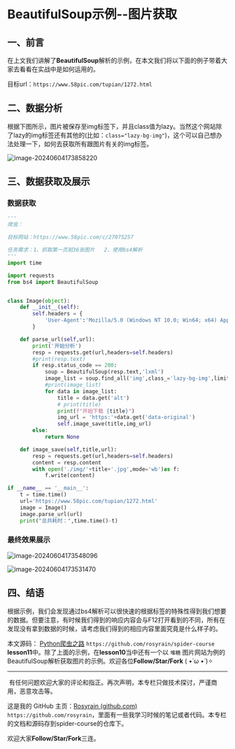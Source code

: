 # BeautifulSoup示例--图片获取

## 一、前言

在上文我们讲解了**BeautifulSoup**解析的示例，在本文我们将以下面的例子带着大家去看看在实战中是如何运用的。



目标url：`https://www.58pic.com/tupian/1272.html`



## 二、数据分析

根据下图所示，图片被保存至img标签下，并且class值为lazy。当然这个网站除了lazy的img标签还有其他的(比如：`class="lazy-bg-img"`)，这个可以自己想办法处理一下，如何去获取所有跟图片有关的img标签。

![image-20240604173858220](https://rosyrain.oss-cn-hangzhou.aliyuncs.com/img2/202406041738295.png)



## 三、数据获取及展示

### 数据获取

```python
'''
爬虫：

目标网站：https://www.58pic.com/c/27075257

任务需求：1、抓取第一页前36张图片   2、使用bs4解析
'''
import time

import requests
from bs4 import BeautifulSoup


class Image(object):
    def __init__(self):
        self.headers = {
            'User-Agent':'Mozilla/5.0 (Windows NT 10.0; Win64; x64) AppleWebKit/537.36 (KHTML, like Gecko) Chrome/116.0.0.0 Safari/537.36 Edg/116.0.1938.62'
        }

    def parse_url(self,url):
        print('开始分析')
        resp = requests.get(url,headers=self.headers)
        #print(resp.text)
        if resp.status_code == 200:
            soup = BeautifulSoup(resp.text,'lxml')
            image_list = soup.find_all('img',class_='lazy-bg-img',limit=36)
            #print(image_list)
            for data in image_list:
                title = data.get('alt')
                # print(title)
                print(f"开始下载 {title}")
                img_url = 'https:'+data.get('data-original')
                self.image_save(title,img_url)
        else:
            return None

    def image_save(self,title,url):
        resp = requests.get(url,headers=self.headers)
        content = resp.content
        with open('./img/'+title+'.jpg',mode='wb')as f:
            f.write(content)

if __name__ == '__main__':
    t = time.time()
    url='https://www.58pic.com/tupian/1272.html'
    image = Image()
    image.parse_url(url)
    print("总共耗时：",time.time()-t)
```



### 最终效果展示

![image-20240604173548096](https://rosyrain.oss-cn-hangzhou.aliyuncs.com/img2/202406041735156.png)

![image-20240604173531470](https://rosyrain.oss-cn-hangzhou.aliyuncs.com/img2/202406041735542.png)



## 四、结语

​	根据示例，我们会发现通过bs4解析可以很快速的根据标签的特殊性得到我们想要的数据。但要注意，有时候我们得到的响应内容会与F12打开看到的不同，所有在发现没有拿到数据的时候，请考虑我们得到的相应内容里面究竟是什么样子的。

本文源码： [Python爬虫之路](https://github.com/rosyrain/spider-course)  `https://github.com/rosyrain/spider-course` **lesson11**中。除了上面的示例，在**lesson10**当中还有一个以 `堆糖` 图片网站为例的BeautifulSoup解析获取图片的示例。欢迎各位**Follow/Star/Fork**  ( •̀ ω •́ )✧

<hr>
​	有任何问题欢迎大家的评论和指正。再次声明，本专栏只做技术探讨，严谨商用，恶意攻击等。

这是我的 GitHub 主页：[Rosyrain (github.com)](https://github.com/Rosyrain)  `https://github.com/rosyrain`，里面有一些我学习时候的笔记或者代码。本专栏的文档和源码存到spider-course的仓库下。

欢迎大家**Follow/Star/Fork**三连。